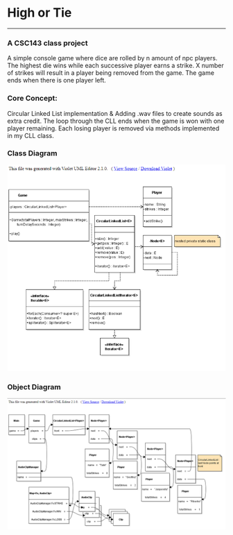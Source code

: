 # High or Tie
---
### A CSC143 class project
A simple console game where dice are rolled by n amount of npc players. 
    The highest die wins while each successive player earns a strike.
    X number of strikes will result in a player being removed from the game.
    The game ends when there is one player left.

### Core Concept:
Circular Linked List implementation & Adding .wav files to create sounds as extra credit.
The loop through the CLL ends when the game is won with one player remaining. Each losing player is removed via methods
implemented in my CLL class. 

### Class Diagram
![](readMeImages/umlClassDiagram.png)

### Object Diagram
![](readMeImages/umlObjectDiagram.png)
    
